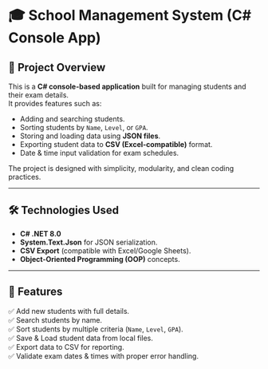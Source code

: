 # 🎓 School Management System (C# Console App)

## 📌 Project Overview
This is a **C# console-based application** built for managing students and their exam details.  
It provides features such as:
- Adding and searching students.
- Sorting students by `Name`, `Level`, or `GPA`.
- Storing and loading data using **JSON files**.
- Exporting student data to **CSV (Excel-compatible)** format.
- Date & time input validation for exam schedules.

The project is designed with simplicity, modularity, and clean coding practices.

---

## 🛠️ Technologies Used
- **C# .NET 8.0**
- **System.Text.Json** for JSON serialization.
- **CSV Export** (compatible with Excel/Google Sheets).
- **Object-Oriented Programming (OOP)** concepts.

---

## 🚀 Features
✅ Add new students with full details.  
✅ Search students by name.  
✅ Sort students by multiple criteria (`Name`, `Level`, `GPA`).  
✅ Save & Load student data from local files.  
✅ Export data to CSV for reporting.  
✅ Validate exam dates & times with proper error handling.  


